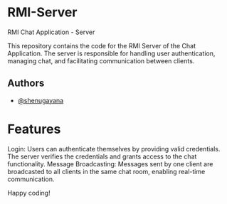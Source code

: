 # RMI-Server
RMI Chat Application - Server

This repository contains the code for the RMI Server of the Chat Application. The server is responsible for handling user authentication, managing chat, and facilitating communication between clients.

## Authors

- [@shenugayana](https://www.github.com/shenugayana)

# Features
Login: Users can authenticate themselves by providing valid credentials. The server verifies the credentials and grants access to the chat functionality.
Message Broadcasting: Messages sent by one client are broadcasted to all clients in the same chat room, enabling real-time communication.

Happy coding!
